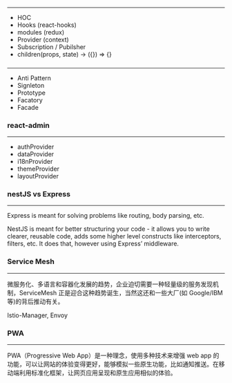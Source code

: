 ###

---

- HOC
- Hooks (react-hooks)
- modules (redux)
- Provider (context)
- Subscription / Pubilsher
- children(props, state) -> ({}) => {}

###

---

- Anti Pattern
- Signleton
- Prototype
- Facatory
- Facade

### react-admin

---

- authProvider
- dataProvider
- i18nProvider
- themeProvider
- layoutProvider

### nestJS vs Express

---

Express is meant for solving problems like routing, body parsing, etc.

NestJS is meant for better structuring your code - it allows you to write clearer, reusable code, adds some higher level constructs like interceptors, filters, etc. It does that, however using Express’ middleware.

### Service Mesh

---

微服务化、多语言和容器化发展的趋势，企业迫切需要一种轻量级的服务发现机制，ServiceMesh 正是迎合这种趋势诞生，当然这还和一些大厂(如 Google/IBM 等)的背后推动有关。

Istio-Manager, Envoy

### PWA

---

PWA（Progressive Web App）是一种理念，使用多种技术来增强 web app 的功能，可以让网站的体验变得更好，能够模拟一些原生功能，比如通知推送。在移动端利用标准化框架，让网页应用呈现和原生应用相似的体验。
